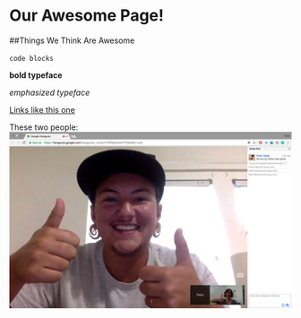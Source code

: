 # Our Awesome Page!

##Things We Think Are Awesome

`code blocks`

**bold typeface**

*emphasized typeface*

[Links like this one](http://www.wikipedia.com)

These two people:
![Peter and Cate](cate-peter.png)